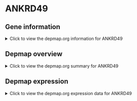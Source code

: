 <h1>ANKRD49</h1>

<h2>Gene information</h2>
<details>
  <summary>Click to view the depmap.org information for ANKRD49</summary>
  <iframe src="https://depmap.org/portal/gene/ANKRD49?tab=about" style="border:none;width:100%;height:800px"></iframe>
</details>

<h2>Depmap overview</h2>
<details>
  <summary>Click to view the depmap.org summary for ANKRD49</summary>
  <iframe src="https://depmap.org/portal/gene/ANKRD49?tab=overview" style="border:none;width:100%;height:800px"></iframe>
</details>

<h2>Depmap expression</h2>
<details>
  <summary>Click to view the depmap.org expression data for ANKRD49</summary>
  <iframe src="https://depmap.org/portal/gene/ANKRD49?tab=characterization" style="border:none;width:100%;height:800px"></iframe>
</details>


<!--
<h2>Reactome Pathway diagram</h2>
PNAME
-->


